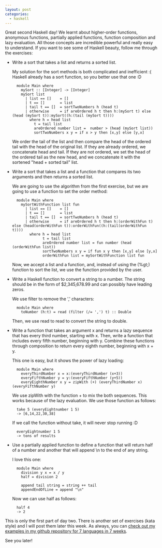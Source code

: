 ```yaml
---
layout: post
categories:
  - haskell
---
```

Great second Haskell day! We learnt about higher-order functions, anonymous functions, partially applied functions, function composition and lazy evaluation. All those concepts are incredible powerful and really easy to understand. If you want to see some of Haskell beauty, follow me through the exercises:

- Write a sort that takes a list and returns a sorted list.

  My solution for the sort methods is both complicated and inefficient :( Haskell already has a sort function, so you better use that one :D

        module Main where
          mySort :: [Integer] -> [Integer]
          mySort list
            | list == []    = []
            | t == []       = list
            | tail t == []  = sortTwoNumbers h (head t)
            | otherwise     = if areOrdered h t then h:(mySort t) else (head (mySort t)):mySort((h:(tail (mySort t))))
              where h = head list
                t = tail list
                areOrdered number list =  number > (head (mySort list))
                sortTwoNumbers x y = if x > y then [x,y] else [y,x]

  We order the tail of the list and then compare the head of the ordered tail with the head of the original list. If they are already ordered, we concatenate head and tail. If they are not ordered, we set the head of the ordered tail as the new head, and we concatenate it with the sortened "head + sorted tail" list.

- Write a sort that takes a list and a function that compares its two arguments and then returns a sorted list.

  We are going to use the algorithm from the first exercise, but we are going to use a function to set the order method:

        module Main where
          mySortWithFunction list fun
            | list == []    = []
            | t == []       = list
            | tail t == []  = sortTwoNumbers h (head t)
            | otherwise     = if areOrdered h t then h:(orderWithFun t) else (head(orderWithFun t)):orderWithFun((h:(tail(orderWithFun t))))
              where h = head list
                    t = tail list
                    areOrdered number list = fun number (head (orderWithFun list))
                    sortTwoNumbers x y = if fun x y then [x,y] else [y,x]
                    orderWithFun list = mySortWithFunction list fun

  Now, we accept a list and a function, and, instead of using the (%gt;) function to sort the list, we use the function provided by the user.

- Write a Haskell function to convert a string to a number. The string should be in the form of $2,345,678.99 and can possibly have leading zeros.

  We use filter to remove the ',' characters:

        module Main where
          toNumber (h:t) = read (filter (/= ',') t) :: Double

  Then, we use read to read to convert the string to double.

- Write a function that takes an argument x and returns a lazy sequence that has every third number, starting with x. Then, write a function that includes every fifth number, beginning with y. Combine these functions through composition to return every eighth number, beginning with x + y.

  This one is easy, but it shows the power of lazy loading:

        module Main where
          everyThirdNumber x = x:(everyThirdNumber (x+3))
          everyFifthNumber y = y:(everyFifthNumber (y+5))
          everyEighthNumber x y = zipWith (+) (everyThirdNumber x) (everyFifthNumber y)

  We use zipWith with the function + to mix the both sequences. This works because of the lazy evaluation. We use those function as follows:

        take 5 (everyEightnumber 1 5)
        -> [6,14,22,30,38]

  If we call the function without take, it will never stop running :D

        everyEightnumber 1 5
        -> tons of results

- Use a partially applied function to define a function that will return half of a number and another that will append \n to the end of any string.

  I love this one:

        module Main where
          division y x = x / y
          half = division 2

          append tail string = string ++ tail
          appendEndOfLine = append "\n"

  Now we can use half as follows:

        half 4
        -> 2

This is only the first part of day two. There is another set of exercises (kata style) and I will post them later this week. As always, you can [check out my examples in my github repository for 7 languages in 7 weeks](https://github.com/plagelao/7languages7weeks/tree/master/haskell/day-2).

See you later!
